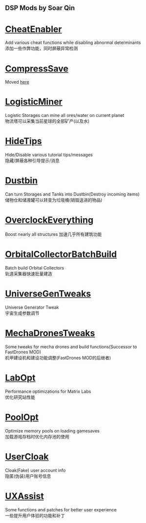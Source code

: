 ﻿## DSP Mods by Soar Qin

# [CheatEnabler](CheatEnabler)

Add various cheat functions while disabling abnormal determinants  
添加一些作弊功能，同时屏蔽异常检测

# [CompressSave](CompressSave)

Moved [here](https://github.com/soarqin/DSP_Mods_TO/tree/master/CompressSave)

# [LogisticMiner](LogisticMiner)

Logistic Storages can mine all ores/water on current planet  
物流塔可以采集当前星球的全部矿产(以及水)

# [HideTips](HideTips)

Hide/Disable various tutorial tips/messages  
隐藏/屏蔽各种引导提示/消息

# [Dustbin](Dustbin)

Can turn Storages and Tanks into Dustbin(Destroy incoming items)  
储物仓和储液罐可以转变为垃圾桶(销毁送进的物品)

# [OverclockEverything](OverclockEverything)

Boost nearly all structures
加速几乎所有建筑功能

# [OrbitalCollectorBatchBuild](OCBatchBuild)

Batch build Orbital Collectors  
轨道采集器快速批量建造

# [UniverseGenTweaks](UniverseGenTweaks)

Universe Generator Tweak  
宇宙生成参数调节

# [MechaDronesTweaks](MechaDronesTweaks)

Some tweaks for mecha drones and build functions(Successor to FastDrones MOD)    
机甲建设机和建设功能调整(FastDrones MOD的后继者)

# [LabOpt](LabOpt)

Performance optimizations for Matrix Labs  
优化研究站性能

# [PoolOpt](PoolOpt)

Optimize memory pools on loading gamesaves  
加载游戏存档时优化内存池的使用

# [UserCloak](UserCloak)

Cloak(Fake) user account info  
隐匿(伪装)用户账号信息

# [UXAssist](UXAssist)

Some functions and patches for better user experience  
一些提升用户体验的功能和补丁